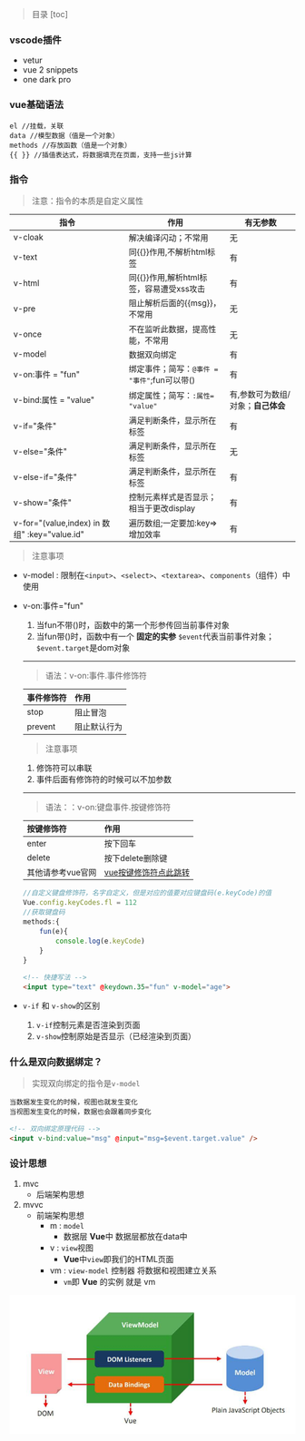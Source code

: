>目录
[toc]
### vscode插件
* vetur
* vue 2 snippets
* one dark pro

### vue基础语法
```
el //挂载，关联
data //模型数据（值是一个对象）
methods //存放函数（值是一个对象）
{{ }} //插值表达式，将数据填充在页面，支持一些js计算
```

### 指令
>注意：指令的本质是自定义属性

|指令					|作用										|  有无参数							|
|-- |-- | -- |
|v-cloak				|解决编译闪动；不常用							|      无							|
|v-text					|同{{}}作用,不解析html标签					| 有									|
|v-html					|同{{}}作用,解析html标签，容易遭受xss攻击		|  有								|
|v-pre					|阻止解析后面的{{msg}}，不常用					|  无								|
|v-once					|不在监听此数据，提高性能，不常用				|无									|
|v-model				|数据双向绑定									|有									|
|v-on:事件 = "fun"		| 绑定事件；简写：`@事件 = "事件"`;fun可以带()	| 有									|
|v-bind:属性 = "value"	| 绑定属性；简写：`:属性= "value"`			| 有,参数可为数组/对象；**自己体会**	|
|v-if="条件"				| 满足判断条件，显示所在标签					| 有									|
|v-else="条件"			| 满足判断条件，显示所在标签					| 无								|
|v-else-if="条件"		| 满足判断条件，显示所在标签					| 有									|
|v-show="条件"			| 控制元素样式是否显示；相当于更改display		| 有									|
|v-for="(value,index) in 数组" :key="value.id"		| 遍历数组;一定要加:key=>增加效率	| 有		 		|


>注意事项
* v-model : 限制在`<input>`、`<select>`、`<textarea>`、`components`（组件）中使用
* v-on:事件="fun" 
	1. 当fun不带()时，函数中的第一个形参传回当前事件对象
	2. 当fun带()时，函数中有一个 **固定的实参** `$event`代表当前事件对象；`$event.target`是dom对象
	--------------------------------------------------
	>语法：v-on:事件.事件修饰符	
	
	|事件修饰符	|作用			|
	|-- |-- |
	|stop		|阻止冒泡		|
	|prevent	|阻止默认行为	|
	
	>注意事项
	
	1. 修饰符可以串联
	2. 事件后面有修饰符的时候可以不加参数
	--------------------------------------------------
	>语法：：v-on:键盘事件.按键修饰符	
	
	|按键修饰符	|作用				|
	|-- |-- |
	|enter		|按下回车			|
	|delete		|按下delete删除键	|
	|其他请参考vue官网		|[vue按键修饰符点此跳转](https://cn.vuejs.org/v2/guide/events.html#%E6%8C%89%E9%94%AE%E4%BF%AE%E9%A5%B0%E7%AC%A6)	|
	```js
	//自定义键盘修饰符，名字自定义，但是对应的值要对应键盘码(e.keyCode)的值
	Vue.config.keyCodes.fl = 112
	//获取键盘码
	methods:{
		fun(e){
			console.log(e.keyCode)
		}
	}
	```
	```html
	<!-- 快捷写法 -->
	<input type="text" @keydown.35="fun" v-model="age">
	```
	
* `v-if` 和 `v-show`的区别
	1. `v-if`控制元素是否渲染到页面
	2. `v-show`控制原始是否显示（已经渲染到页面）
###  什么是双向数据绑定？
>实现双向绑定的指令是`v-model`
```
当数据发生变化的时候，视图也就发生变化
当视图发生变化的时候，数据也会跟着同步变化
```
```html
<!-- 双向绑定原理代码 -->
<input v-bind:value="msg" @input="msg=$event.target.value" />
```
### 设计思想
1. mvc
	* 后端架构思想
2. mvvc
	* 前端架构思想
		* m : `model`
			* 数据层 **Vue**中 数据层都放在data中
		* v : `view`视图
			* **Vue**中`view`即我们的HTML页面
		* vm : `view-model` 控制器 将数据和视图建立关系
			* `vm`即 **Vue** 的实例 就是 vm

![mvvm形象图](./images/mvvm形象图.jpg)


